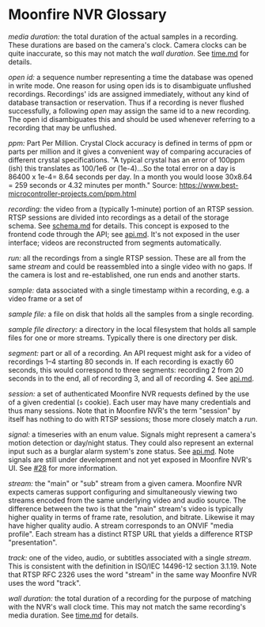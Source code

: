 # Moonfire NVR Glossary

*media duration:* the total duration of the actual samples in a recording. These
durations are based on the camera's clock. Camera clocks can be quite
inaccurate, so this may not match the *wall duration*. See [time.md](time.md)
for details.

*open id:* a sequence number representing a time the database was opened in
write mode. One reason for using open ids is to disambiguate unflushed
recordings. Recordings' ids are assigned immediately, without any kind of
database transaction or reservation. Thus if a recording is never flushed
successfully, a following *open* may assign the same id to a new recording.
The open id disambiguates this and should be used whenever referring to a
recording that may be unflushed.

*ppm:* Part Per Million.  Crystal Clock accuracy is defined in terms of ppm or 
parts per million and it gives a convenient way of comparing accuracies 
of different crystal specifications. "A typical crystal has an error of 
100ppm (ish) this translates as 100/1e6 or (1e-4)...So the total error on a day 
is 86400 x 1e-4= 8.64 seconds per day. In a month you would loose 
30x8.64 = 259 seconds or 4.32 minutes per month." 
Source: https://www.best-microcontroller-projects.com/ppm.html

*recording:* the video from a (typically 1-minute) portion of an RTSP session.
RTSP sessions are divided into recordings as a detail of the
storage schema. See [schema.md](schema.md) for details. This concept is exposed
to the frontend code through the API; see [api.md](api.md). It's not exposed in
the user interface; videos are reconstructed from segments automatically.

*run:* all the recordings from a single RTSP session. These are all from the
same *stream* and could be reassembled into a single video with no gaps. If the
 camera is lost and re-established, one run ends and another starts.

*sample:* data associated with a single timestamp within a recording, e.g. a video
frame or a set of 

*sample file:* a file on disk that holds all the samples from a single recording.

*sample file directory:* a directory in the local filesystem that holds all
sample files for one or more streams. Typically there is one directory per disk.

*segment:* part or all of a recording. An API request might ask for a video of
recordings 1–4 starting 80 seconds in. If each recording is exactly 60 seconds,
this would correspond to three segments: recording 2 from 20 seconds in to
the end, all of recording 3, and all of recording 4. See [api.md](api.md).

*session:* a set of authenticated Moonfire NVR requests defined by the use of a
given credential (`s` cookie). Each user may have many credentials and thus
many sessions. Note that in Moonfire NVR's the term "session" by itself has
nothing to do with RTSP sessions; those more closely match a *run*.

*signal:* a timeseries with an enum value. Signals might represent a camera's
motion detection or day/night status. They could also represent an external
input such as a burglar alarm system's zone status. See [api.md](api.md).
Note signals are still under development and not yet exposed in Moonfire NVR's
UI. See [#28](https://github.com/scottlamb/moonfire-nvr/issues/28) for more
information.

*stream:* the "main" or "sub" stream from a given camera. Moonfire NVR expects
cameras support configuring and simultaneously viewing two streams encoded from
the same underlying video and audio source. The difference between the two is
that the "main" stream's video is typically higher quality in terms of frame
rate, resolution, and bitrate. Likewise it may have higher quality audio.
A stream corresponds to an ONVIF "media profile". Each stream has a distinct
RTSP URL that yields a difference RTSP "presentation".

*track:* one of the video, audio, or subtitles associated with a single
*stream*. This is consistent with the definition in ISO/IEC 14496-12 section
3.1.19. Note that RTSP RFC 2326 uses the word "stream" in the same way
Moonfire NVR uses the word "track".

*wall duration:* the total duration of a recording for the purpose of matching
with the NVR's wall clock time. This may not match the same recording's media
duration. See [time.md](time.md) for details.
